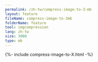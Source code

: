 ```yaml
---
permalink: /zh-tw/compress-image-to-3-mb
layout: feature
fileName: compress-image-to-3mb
folderName: feature
tool: imgcompression
lang: zh-tw
size: 3000
type: mb
---
```


{%- include compress-image-to-X.html -%}

